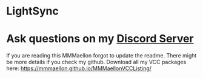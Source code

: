 # LightSync

# Ask questions on my [Discord Server](https://discord.gg/S5sDC4PnFp)

If you are reading this MMMaellon forgot to update the readme. There might be more details if you check my github. Download all my VCC packages here: <https://mmmaellon.github.io/MMMaellonVCCListing/>
